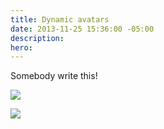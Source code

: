 ```yaml
---
title: Dynamic avatars
date: 2013-11-25 15:36:00 -05:00
description: 
hero: 
---
```


Somebody write this!

[![](http://farm4.staticflickr.com/3819/11039350993_ba94376859_b.jpg)](http://www.flickr.com/photos/toronto_creativemornings/11039350993/sizes/l/in/set-72157638025739023/)

[![](http://farm8.staticflickr.com/7400/11039282903_293f7d3974_b.jpg)](http://www.flickr.com/photos/toronto_creativemornings/11039282903/sizes/l/in/set-72157638025739023/)
